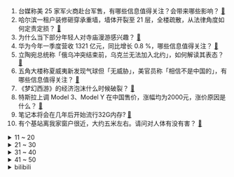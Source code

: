 1. 台媒称美 25 家军火商赴台军售，有哪些信息值得关注？会带来哪些影响？ [:link:](https://www.zhihu.com/question/598740916)
2. 哈尔滨一租户装修砸穿承重墙，墙体开裂至 21 层，全楼疏散，从法律角度如何定责定损？ [:link:](https://www.zhihu.com/question/598700762)
3. 为什么当下部分年轻人对寺庙漫游感兴趣？ [:link:](https://www.zhihu.com/question/597005538)
4. 华为今年一季度营收 1321 亿元，同比增长 0.8 %，哪些信息值得关注？ [:link:](https://www.zhihu.com/question/598255084)
5. 立陶宛总统称「俄乌冲突结束前，乌克兰无法加入北约」，如何解读其表态？ [:link:](https://www.zhihu.com/question/598619777)
6. 五角大楼称夏威夷新发现气球但「无威胁」，美官员称「相信不是中国的」，有哪些信息值得关注？ [:link:](https://www.zhihu.com/question/598703014)
7. 《梦幻西游》的经济泡沫什么时候破裂？ [:link:](https://www.zhihu.com/question/391240352)
8. 特斯拉上调 Model 3、Model Y 在中国售价，涨幅均为2000元，涨价原因是什么？ [:link:](https://www.zhihu.com/question/598717380)
9. 笔记本将会在几年后开始流行32G内存? [:link:](https://www.zhihu.com/question/576909246)
10. 有个基站离我家窗户很近，大约五米左右。请问对人体有没有害？ [:link:](https://www.zhihu.com/question/593255596)
<details>
<summary>11 ~ 20</summary>

11. 为什么很多强大的软件都不依赖图形界面? [:link:](https://www.zhihu.com/question/598354074)
12. 如果新能源车过保后，电池70% 能够做什么? [:link:](https://www.zhihu.com/question/595809866)
13. 四川重庆的医生会不会叮嘱病人忌辛辣？ [:link:](https://www.zhihu.com/question/597926875)
14. 全球规模最大、性能最强的太阳射电成像望远镜已主体竣工，6 月试运行，有哪些应用前景？ [:link:](https://www.zhihu.com/question/598737544)
15. 能不能推荐感人催泪的漫画? [:link:](https://www.zhihu.com/question/403580229)
16. 段延庆知道段誉是自己儿子，真的不再意难平了吗？他还会报复吗？ [:link:](https://www.zhihu.com/question/598467267)
17. 为什么很多互联网公司员工人数只有几百人？ [:link:](https://www.zhihu.com/question/264687820)
18. 如何评价电影《这么多年》？ [:link:](https://www.zhihu.com/question/597460806)
19. 如何评价《原神》白术「悬壶之章」传说任务？ [:link:](https://www.zhihu.com/question/598751278)
20. 职场中晋升最快的人具有什么特点? [:link:](https://www.zhihu.com/question/587455698)
</details>
<details>
<summary>21 ~ 30</summary>

21. 身边有一个素食者是什么感受？ [:link:](https://www.zhihu.com/question/309489608)
22. 2023 季中冠军赛揭幕战 PSG.T 2:0 击败 DFM，如何评价这场比赛？ [:link:](https://www.zhihu.com/question/598752979)
23. 你觉得动画《灌篮高手》中颜值最高的角色是哪个？ [:link:](https://www.zhihu.com/question/459263961)
24. 到底是什么导致我们那么在意别人的看法？ [:link:](https://www.zhihu.com/question/595661637)
25. 《漫长的季节》第 11 集，为何王响不在下岗名单上？ [:link:](https://www.zhihu.com/question/598538553)
26. 海贼王里凯多爱好“自杀”的设定怎么后面不提了? [:link:](https://www.zhihu.com/question/597624370)
27. 如何使用OpenAI fine-tuning(微调)训练属于自己的专有模型？ [:link:](https://www.zhihu.com/question/591066880)
28. 今年五一档 18 部电影扎堆上映，看哪个不踩雷？ [:link:](https://www.zhihu.com/question/598402429)
29. 美财政部长耶伦称美国最早将于 6 月 1 日出现债务违约，这意味着什么？将有何影响？ [:link:](https://www.zhihu.com/question/598701209)
30. 为什么中国语文教育（特指K12）淡化了「々」的使用？ [:link:](https://www.zhihu.com/question/589118221)
</details>
<details>
<summary>31 ~ 40</summary>

31. 怎样才能彻彻底底忘记一些不好的事？ [:link:](https://www.zhihu.com/question/598545534)
32. 《崩坏：星穹铁道》中有哪些 99% 的玩家都不知道的细节？ [:link:](https://www.zhihu.com/question/598251503)
33. 《灌篮高手》全国大赛中，为何山王不将球交给松本稔单打无体力的三井寿? [:link:](https://www.zhihu.com/question/597432780)
34. 晴雯被撵，袭人建议求老太太，为什么宝玉不去？他不想救晴雯吗？ [:link:](https://www.zhihu.com/question/587038173)
35. 顺产有什么需要注意的细节？ [:link:](https://www.zhihu.com/question/564379482)
36. 中文的氧化在日语里叫酸化，日本人怎么把氧化和酸化搞反了？ [:link:](https://www.zhihu.com/question/598419529)
37. 如何评价LESSERAFIM回归新歌《UNFORGIVEN》？ [:link:](https://www.zhihu.com/question/598667480)
38. 刘邦为什么不给戚夫人免死金牌，或让她随子就封、免受残害？ [:link:](https://www.zhihu.com/question/598361065)
39. 有哪些新能源汽车，值得推荐，好的新能源汽车要怎么选择？ [:link:](https://www.zhihu.com/question/593526964)
40. 河南安徽等 6 省暴雨将给返程「添堵」，这些地方雨量或同期罕见，该如何做好防范？ [:link:](https://www.zhihu.com/question/598773819)
</details>
<details>
<summary>41 ~ 50</summary>

41. 五一假期最后一天，你都有哪些安排？返程还顺利吗？ [:link:](https://www.zhihu.com/question/598818627)
42. 约基奇37+15 布克33+6 KD22+8 保罗伤退 掘金再胜2-0太阳，怎么评价这场比赛？ [:link:](https://www.zhihu.com/question/598713534)
43. 如何塑造原神中散兵的人物形象，从而让更多玩家接受他并为其买单？ [:link:](https://www.zhihu.com/question/598564675)
44. 如何评价《海贼王》1082话？ [:link:](https://www.zhihu.com/question/598374559)
45. 物理学上有哪些知识改变了你对世界的认知？ [:link:](https://www.zhihu.com/question/577483982)
46. 在五一假期骑自行车长途旅行是什么体验？ [:link:](https://www.zhihu.com/question/598262798)
47. 《蜘蛛侠：纵横宇宙》内地定档 6 月 2 日，同步北美，你对影片最大的期待是什么？ [:link:](https://www.zhihu.com/question/598230330)
48. 如何看待深度学习泰斗、神经网络之父 Hinton 离职 Google？ [:link:](https://www.zhihu.com/question/598709243)
49. 你做过什么特别对不起自家宠物的事情？ [:link:](https://www.zhihu.com/question/61803257)
50. 如何看待王者荣耀妲己新皮肤九尾狐？ [:link:](https://www.zhihu.com/question/598048730)
</details><details>
<summary>bilibili</summary>

1. 【老番茄】我求婚啦！！ [:link:](//www.bilibili.com/video/BV12h4y1n7tt)
2. 躲狗狗 [:link:](//www.bilibili.com/video/BV1Xo4y147Qq)
3. 《 鸡 哥 天 下 第 一 》 [:link:](//www.bilibili.com/video/BV1am4y1175K)
4. 当你总觉得自己很独特时 [:link:](//www.bilibili.com/video/BV1eh41177oB)
5. 《 机 枪 模 拟 器 》 [:link:](//www.bilibili.com/video/BV1Jz4y1Y7tB)
6. 二刷许昌&胖东来！你们将会被他们的真诚而感动！ [:link:](//www.bilibili.com/video/BV1wM4y1h7y3)
7. 《崩坏：星穹铁道》启程庆典 [:link:](//www.bilibili.com/video/BV1Cg4y1L7fC)
8. 爆肝半年！蝙蝠侠排名第一的神作《黑暗骑士归来》 [:link:](//www.bilibili.com/video/BV1Az4y1Y7N9)
9. 把我意大利炮拿来！ [:link:](//www.bilibili.com/video/BV1JM411G7yC)
10. 你在做一种很新的电脑 [:link:](//www.bilibili.com/video/BV1eP411273p)
<details>
<summary>11 ~ 20</summary>

11. 年轻人的第一次，求职 [:link:](//www.bilibili.com/video/BV1qM4y187oV)
12. 当你试图扼杀我的电竞精神时 你已经输了 [:link:](//www.bilibili.com/video/BV1VV4y1d7BK)
13. 我当爸爸了！ [:link:](//www.bilibili.com/video/BV1qh4y1n7C3)
14. 没有退网，只是坐上了轮椅 [:link:](//www.bilibili.com/video/BV1bg4y1L7jY)
15. 你的贴身学习APP？TA来了！ [:link:](//www.bilibili.com/video/BV1Co4y1w7aY)
16. 《原神》角色演示-「白术：治则求本」 [:link:](//www.bilibili.com/video/BV1WM411G7QZ)
17. 只是一次推倒重来，只道寻常了吧！ [:link:](//www.bilibili.com/video/BV1Qh4y1n7R5)
18. 刮彩票决定自己的一日三餐！结果翻车了？ [:link:](//www.bilibili.com/video/BV1tm4y117dj)
19. 看完4月新番，外星人连夜毁灭地球......【泛式】 [:link:](//www.bilibili.com/video/BV1gs4y1w7jK)
20. 【Minecraft】我们烧了张rtx4090,只为这300秒极致画面 [:link:](//www.bilibili.com/video/BV1Vk4y1n74b)
</details>
<details>
<summary>21 ~ 30</summary>

21. 联合国正式入驻B站！ [:link:](//www.bilibili.com/video/BV1Am4y1C78m)
22. 少年不可得之物，终将困其一生！ [:link:](//www.bilibili.com/video/BV1nX4y1U7np)
23. 正方形刷野世界纪录：2.32秒瞬杀4个buff！打出理论极限的最终奥秘！！ [:link:](//www.bilibili.com/video/BV1Yo4y1t7n1)
24. 《明日方舟》EP -Morning Dew [:link:](//www.bilibili.com/video/BV14X4y1U7iR)
25. 爆肝30天，手绘400张社会摇，泰裤辣！！ [:link:](//www.bilibili.com/video/BV1ps4y1w7wT)
26. 咱就是说，这是纯友谊，还是真爱情？ [:link:](//www.bilibili.com/video/BV1Vk4y1n7X1)
27. 不愧是一群男的想出来的节目 [:link:](//www.bilibili.com/video/BV1ih4y1n7Hm)
28. 家人们！好声音后续来了！ [:link:](//www.bilibili.com/video/BV1Fo4y1A74P)
29. 我花了5块钱制作出了价值上千的鱼子酱，你们信吗？ [:link:](//www.bilibili.com/video/BV1ik4y1773h)
30. 团长 黑龙江悠悠球公开赛在线开团！全场高能！🪀 [:link:](//www.bilibili.com/video/BV1yo4y1L7h1)
</details>
<details>
<summary>31 ~ 40</summary>

31. 真正的服装设计师看《明日方舟》服装的反应第三期！ [:link:](//www.bilibili.com/video/BV1uP411274Z)
32. 感谢大妈给新崩的空气刘海 [:link:](//www.bilibili.com/video/BV1JM411G7mA)
33. 李彩演的Knock, 超级有效challenge [:link:](//www.bilibili.com/video/BV1bk4y1E7ct)
34. 你眼中的“老阿姨”曾经也迷倒了整个世界！ [:link:](//www.bilibili.com/video/BV1Yg4y1L7AP)
35. 谁喜欢克拉拉(史瓦罗)我不说 [:link:](//www.bilibili.com/video/BV1Gh4y1H78v)
36. 全网最详细！爆肝6个月，原剧+小说深度解析！让你一次看爽《权力的游戏》1-8季 [:link:](//www.bilibili.com/video/BV1HM411G7Fj)
37. 《我叫铁林》天王老子来了也不行 [:link:](//www.bilibili.com/video/BV14z4y1Y71T)
38. 实拍立体机动装置！以梦为翅膀，翱翔于天际！ [:link:](//www.bilibili.com/video/BV1DX4y1m7Uf)
39. 我们做了个能对话的AI派蒙，免费给大家玩！ [:link:](//www.bilibili.com/video/BV1bm4y117ba)
40. 有没有一瞬间信仰崩塌或者死心过？ [:link:](//www.bilibili.com/video/BV1kM4y187oL)
</details>
<details>
<summary>41 ~ 50</summary>

41. 实测丨在6大平台搜同样的问题，百度居然被吊打？ [:link:](//www.bilibili.com/video/BV1Ws4y1R7p7)
42. ⚡我 爸 就 是 力 霸 天⚡ [:link:](//www.bilibili.com/video/BV1Ha4y1575S)
43. 惊呆了！当代年轻人都流行这些？！ [:link:](//www.bilibili.com/video/BV1fo4y1477n)
44. 【星穹铁道】抽卡时列车脱轨实录 [:link:](//www.bilibili.com/video/BV1ss4y1R766)
45. “所以生命啊，它璀璨如歌” [:link:](//www.bilibili.com/video/BV1mm4y1y7zt)
46. 感受到了培育蔬菜这件事的重要性 [:link:](//www.bilibili.com/video/BV1sX4y1m7Xn)
47. 从零到英雄需要多久？来自老外的纸条诅咒！ [:link:](//www.bilibili.com/video/BV1ss4y1w7E3)
48. 探秘美国最老的麦当劳！！70年前的麦门，吃些什么？ [:link:](//www.bilibili.com/video/BV13m4y117Pt)
49. “这个年代的动漫真的能让人热泪盈眶！！” [:link:](//www.bilibili.com/video/BV1jV4y1d74s)
50. 我第一次穿汉服坐他旁边 他竟然跑了...... [:link:](//www.bilibili.com/video/BV17h4y1H71q)
</details>
<details>
<summary>51 ~ 60</summary>

51. 一个视频看懂王莽的一生 [:link:](//www.bilibili.com/video/BV1Ao4y1t7CD)
52. 加拿大人家里水龙头是真的流牛奶啊，补钙管饱还省钱 [:link:](//www.bilibili.com/video/BV1La4y157ee)
53. 保  护  砂  隐  村 [:link:](//www.bilibili.com/video/BV11V4y1R7tD)
54. "挖错了坟，该拜哪尊神啊？！" [:link:](//www.bilibili.com/video/BV13c411n7r1)
55. 无人区遭遇可怕沙尘暴，无处躲避坚持三小时终于脱困，太不容易了 [:link:](//www.bilibili.com/video/BV1ZP41127VK)
56. 七分帅，三分可爱，九十分屑 [:link:](//www.bilibili.com/video/BV1Th4y1H77i)
57. 【崩坏星穹铁道】谁才是平民最强光锥？全角色光锥排行榜！萌新必看的光锥搭配攻略！ [:link:](//www.bilibili.com/video/BV1wX4y1U76d)
58. 香港方面已证实，漠叔与自行车失盗案无关！ [:link:](//www.bilibili.com/video/BV1to4y1L7U9)
59. 乳此美好，你却只关注她的大小…… [:link:](//www.bilibili.com/video/BV17z4y1Y7LM)
60. 在枪战时拔掉了敌人弹匣！7.0！ [:link:](//www.bilibili.com/video/BV1mh411L7B1)
</details>
<details>
<summary>61 ~ 70</summary>

61. 我的世界：不死图腾，闪现迁坟，极简濒死传送！ [:link:](//www.bilibili.com/video/BV1dc411T7TU)
62. 御坂美琴，生日快乐！「2023.5.2 炮姐生贺」 [:link:](//www.bilibili.com/video/BV1dc411T7RM)
63. 【崩坏星穹铁道｜野火】百万级录音棚听《野火》可可利亚BOSS战BGM【Hi-Res】 [:link:](//www.bilibili.com/video/BV1uM411G7hM)
64. 想充钱了看看本视频 [:link:](//www.bilibili.com/video/BV1Fm4y1C7RV)
65. “所有人给我站一边，因为超人强我要发癫” [:link:](//www.bilibili.com/video/BV11g4y1L7uT)
66. 妲己对守约，看看谁才是老六 [:link:](//www.bilibili.com/video/BV1Na4y1G7SE)
67. 【STN快报第七季14】日本比美国包容！黑人街头打人，白人使劲鼓掌 [:link:](//www.bilibili.com/video/BV1VT411h74z)
68. 你们这帮人食不食油饼啊哈哈哈哈哈哈哈哈哈哈哈哈哈哈哈哈哈哈哈哈哈 [:link:](//www.bilibili.com/video/BV1PM4y1b7yt)
69. 主打一个炸裂！可能是你从未见过的“勇气大爆发” >> [:link:](//www.bilibili.com/video/BV1wL411e7Rb)
70. 追逐夏日的颜色 [:link:](//www.bilibili.com/video/BV1Xo4y147vx)
</details>
<details>
<summary>71 ~ 80</summary>

71. 这是什么逆天新手啊！！ [:link:](//www.bilibili.com/video/BV1yV4y1R7eT)
72. 为什么说特鲁是洗白最成功的角色之一？ [:link:](//www.bilibili.com/video/BV1js4y1R7oG)
73. 全网公开我的浏览记录！！ [:link:](//www.bilibili.com/video/BV1Ph411L7xU)
74. 成都底层rapper的生存状态，年轻真实才华横溢 [:link:](//www.bilibili.com/video/BV1Hs4y1w7UC)
75. “你信我！她真的只是我的好兄弟！！” [:link:](//www.bilibili.com/video/BV1zh4y1n73H)
76. 这三转四折的爱情啊 [:link:](//www.bilibili.com/video/BV1do4y147mt)
77. “可数学啊，蒙蔽双眼！” [:link:](//www.bilibili.com/video/BV1Qg4y1L7M1)
78. 一群up主在欢乐谷玩共享位置捉迷藏！效果爆炸！【最终集】 [:link:](//www.bilibili.com/video/BV1ph41177Mt)
79. 火柴人 VS 动画师 第六集 通缉（Wanted） [:link:](//www.bilibili.com/video/BV1dh4y1n7Sh)
80. 《刺激战场+你干嘛+泰裤辣》 [:link:](//www.bilibili.com/video/BV19h4y1n7AB)
</details>
<details>
<summary>81 ~ 90</summary>

81. 都什么年代，谁还用传统方式驱鬼？！！ [:link:](//www.bilibili.com/video/BV1Na4y15718)
82. 【花小烙】身体为什么会生出鼻屎、眼屎和耳屎？ [:link:](//www.bilibili.com/video/BV1MP41127du)
83. 李连杰VS钱小豪格斗解析，传统武术和现代搏击的最强巅峰对决 [:link:](//www.bilibili.com/video/BV1NM411G7fz)
84. 【莓用良品】全球首款碳基人工智能水杯 [:link:](//www.bilibili.com/video/BV1rV4y1R7NQ)
85. 沃玛、鲤鱼Ace、徐大虾、某幻君、中国Boy, 法国人怎么看五大中国博主? [:link:](//www.bilibili.com/video/BV1Xh4y1n7YN)
86. aespa《Welcome To MY World (Feat. nævis)》MV [:link:](//www.bilibili.com/video/BV1ns4y1X7mW)
87. 没开玩笑  淄博已经进化到5.0版本了... [:link:](//www.bilibili.com/video/BV1BX4y1m7jP)
88. 老爸成功抵达中国，还没下飞机，就已经惊讶到不行！ [:link:](//www.bilibili.com/video/BV1ch411L7g1)
89. 如何触发《星穹铁道》的隐藏坏结局彩蛋？ [:link:](//www.bilibili.com/video/BV1SV4y1R7fg)
90. 只看MV画面能知道是那首歌吗？来PK一下吧！ [:link:](//www.bilibili.com/video/BV1Wg4y1j7Un)
</details>
<details>
<summary>91 ~ 100</summary>

91. 亲情变质 [:link:](//www.bilibili.com/video/BV1ok4y1J7t8)
92. 好听的美食？又好听又好吃的食物有什么？ [:link:](//www.bilibili.com/video/BV1xV4y1d7zz)
93. 谢霆锋11元一根的“锋味虾肠”真的值吗？？ [:link:](//www.bilibili.com/video/BV1Kh4y1H7oQ)
94. 我宣布我爸单飞了！ [:link:](//www.bilibili.com/video/BV1jM4y1h7D1)
95. 冒险家阿曼达还有第二种结局？在录像带发现神秘肉铺！ [:link:](//www.bilibili.com/video/BV1LP41127Lu)
96. 【TF家族】《登陆计划》系列演唱会——“蝴蝶效应” 之《还有多久，还要多远》【演唱会纪录片】（上） [:link:](//www.bilibili.com/video/BV1Hk4y1E7r6)
97. 笑死，这就是骂电视剧的电视剧吗？我合理怀疑你们在内涵【全资进组】 [:link:](//www.bilibili.com/video/BV1YP41127j9)
98. 好奇害死猫，又哭了 [:link:](//www.bilibili.com/video/BV1Za4y1V7rh)
99. 【定格动画】用十种方式还原蔡徐坤打篮球！ [:link:](//www.bilibili.com/video/BV1ag4y1j7x8)
100. 【原神手书/柯莱】我有点好奇我和你长大以后是什么样子 [:link:](//www.bilibili.com/video/BV1Wa4y157qw)
</details></details>